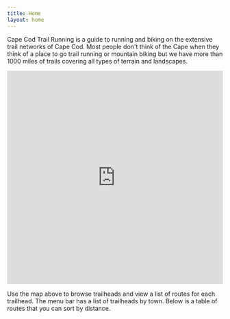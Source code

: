 ```yaml
---
title: Home
layout: home
---
```

Cape Cod Trail Running is a guide to running and biking on the extensive trail networks of Cape Cod. Most people don't think of the Cape when they think of a place to go trail running or mountain biking but we have more than 1000 miles of trails covering all types of terrain and landscapes.

<iframe width='100%' height='500px' src="https://api.mapbox.com/styles/v1/capecodtrailrunning/clwjdfr1y02q901qlcu0u4i5i.html?title=false&access_token=pk.eyJ1IjoiY2FwZWNvZHRyYWlscnVubmluZyIsImEiOiJjanl4bWVoa3QwYTZjM21wazN0NjI3eXRuIn0.0YojqfhJv1QK-3IQVktbIQ&zoomwheel=false#8.15/41.65/-70.355" title="cctr-web" style="border:none;"></iframe>

Use the map above to browse trailheads and view a list of routes for each trailhead. The menu bar has a list of trailheads by town. Below is a table of routes that you can sort by distance.